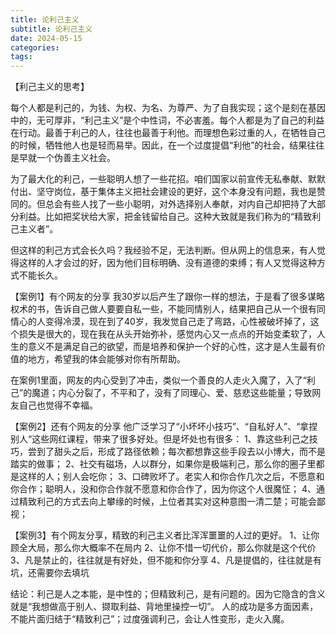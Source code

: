 ```yaml
---
title: 论利己主义
subtitle: 论利己主义
date: 2024-05-15
categories: 
tags: 
---
```


【利己主义的思考】

每个人都是利己的，为钱、为权、为名、为尊严、为了自我实现；这个是刻在基因中的，无可厚非，“利己主义”是个中性词，不必害羞。每个人都是为了自己的利益在行动。最善于利己的人，往往也最善于利他。而理想色彩过重的人，在牺牲自己的时候，牺牲他人也是轻而易举。因此，在一个过度提倡“利他”的社会，结果往往是早就一个伪善主义社会。

为了最大化的利己，一些聪明人想了一些花招。咱们国家以前宣传无私奉献、默默付出、坚守岗位，基于集体主义把社会建设的更好，这个本身没有问题，我也是赞同的。但总会有些人找了一些小聪明，对外选择别人奉献，对内自己却把持了大部分利益。比如把奖状给大家，把金钱留给自己。这种大致就是我们称为的“精致利己主义者”。

但这样的利己方式会长久吗？我经验不足，无法判断。但从网上的信息来，有人觉得这样的人才会过的好，因为他们目标明确、没有道德的束缚；有人又觉得这种方式不能长久。

【案例1】有个网友的分享
我30岁以后产生了跟你一样的想法，于是看了很多谋略权术的书，告诉自己做人要要自私一些，不能同情别人，结果把自己从一个很有同情心的人变得冷漠，现在到了40岁，我发觉自己走了弯路，心性被破坏掉了，这个损失是很大的，现在我在从头开始弥补，感觉内心又一点点的开始变柔软了，人生的意义不是满足自己的欲望，而是培养和保护一个好的心性，这才是人生最有价值的地方，希望我的体会能够对你有所帮助。

在案例1里面，网友的内心受到了冲击，类似一个善良的人走火入魔了，入了“利己”的魔道；内心分裂了，不平和了，没有了同理心、爱、慈悲这些能量；导致网友自己也觉得不幸福。

【案例2】还有个网友的分享
他广泛学习了“小坏坏小技巧”、“自私好人”、“拿捏别人“这些网红课程，带来了很多好处。但是坏处也有很多：
1、靠这些利己之技巧，尝到了甜头之后，形成了路径依赖；每次都想靠这些手段去以小博大，而不是踏实的做事；
2、社交有磁场，人以群分，如果你是极端利己，那么你的圈子里都是这样的人；别人会吃你；
3、口碑败坏了。老实人和你合作几次之后，不愿意和你合作；聪明人，没和你合作就不愿意和你合作了，因为你这个人很魔怔；
4、通过精致利己的方式去向上攀缘的时候，上位者其实对这种意图一清二楚；可能会鄙视；

【案例3】有个网友分享，精致的利己主义者比浑浑噩噩的人过的更好。
1、让你顾全大局，那么你大概率不在局内
2、让你不惜一切代价，那么你就是这个代价
3、凡是禁止的，往往就是有好处，但不能和你分享
4、凡是提倡的，往往就是有坑，还需要你去填坑

结论：利己是人之本能，是中性的；但精致利己，是有问题的。因为它隐含的含义就是“我想做高于别人、撷取利益、背地里操控一切”。
人的成功是多方面因素，不能片面归结于“精致利己”；过度强调利己，会让人性变形，走火入魔。

